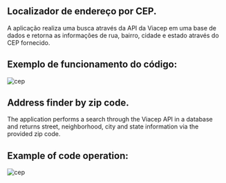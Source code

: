 ## Localizador de endereço por CEP.

A aplicação realiza uma busca através da API da Viacep em uma base de dados e retorna as informações de rua, bairro, cidade e estado através do CEP fornecido.

## Exemplo de funcionamento do código:

![cep](https://user-images.githubusercontent.com/40063504/78289936-4a45f980-74f9-11ea-8fed-8d1f3ef08cf4.PNG)


## Address finder by zip code.

The application performs a search through the Viacep API in a database and returns street, neighborhood, city and state information via the provided zip code.

## Example of code operation:

![cep](https://user-images.githubusercontent.com/40063504/78289936-4a45f980-74f9-11ea-8fed-8d1f3ef08cf4.PNG)
